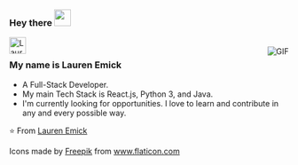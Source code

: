 ### Hey there <img src="https://raw.githubusercontent.com/iampavangandhi/iampavangandhi/master/gifs/Hi.gif" width="30px"></h2>

<a href="https://www.linkedin.com/in/laurenemick/">
  <img align="left" alt="Lauren's Linkedin" width="30px" src="https://www.flaticon.com/svg/static/icons/svg/1051/1051333.svg" />
</a>

<br />
<img align="right" alt="GIF" src="" />

### My name is Lauren Emick
- A Full-Stack Developer.
- My main Tech Stack is React.js, Python 3, and Java.
- I'm currently looking for opportunities. I love to learn and contribute in any and every possible way.

⭐️ From [Lauren Emick](https://github.com/laurenemick)
<div>Icons made by <a href="https://www.flaticon.com/authors/freepik" title="Freepik">Freepik</a> from <a href="https://www.flaticon.com/" title="Flaticon">www.flaticon.com</a></div>
